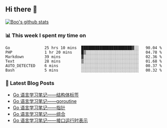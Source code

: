 ## Hi there 👋

[![Boo's github stats](https://github-readme-stats.vercel.app/api?username=0xAiKang)](https://github.com/anuraghazra/github-readme-stats)

<!-- [![Most Used Langs](https://github-readme-stats.vercel.app/api/top-langs/?username=0xAiKang)](https://github.com/anuraghazra/github-readme-stats) -->

### 📊 This week I spent my time on
<!--START_SECTION:waka-->

```text
Go               25 hrs 10 mins  ██████████████████████▓░░   90.04 %
PHP              1 hr 20 mins    █▒░░░░░░░░░░░░░░░░░░░░░░░   04.78 %
Markdown         39 mins         ▓░░░░░░░░░░░░░░░░░░░░░░░░   02.36 %
Text             28 mins         ▒░░░░░░░░░░░░░░░░░░░░░░░░   01.68 %
AUTO_DETECTED    6 mins          ░░░░░░░░░░░░░░░░░░░░░░░░░   00.37 %
Bash             5 mins          ░░░░░░░░░░░░░░░░░░░░░░░░░   00.32 %
```

<!--END_SECTION:waka-->

### 📕 Latest Blog Posts
<!-- BLOG-POST-LIST:START -->
- [Go 语言学习笔记——结构体标签](https://www.0x2beace.com/go-language-study-notes-struct-tag/)
- [Go 语言学习笔记——goroutine](https://www.0x2beace.com/go-language-study-notes-goroutine/)
- [Go 语言学习笔记——指针](https://www.0x2beace.com/go-language-study-notes-pointer/)
- [Go 语言学习笔记——组合](https://www.0x2beace.com/go-language-study-notes-combination/)
- [Go 语言学习笔记——接口运行时表示](https://www.0x2beace.com/go-language-study-notes-interface-runtime-representation/)
<!-- BLOG-POST-LIST:END -->

